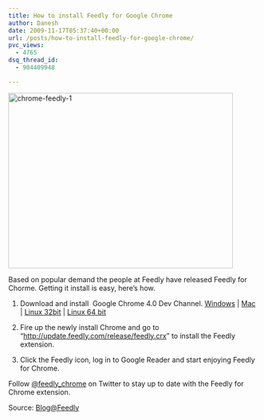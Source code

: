 ```yaml
---
title: How to install Feedly for Google Chrome
author: Danesh
date: 2009-11-17T05:37:40+00:00
url: /posts/how-to-install-feedly-for-google-chrome/
pvc_views:
  - 4765
dsq_thread_id:
  - 904409948

---
```

[<img loading="lazy" class="alignnone size-medium wp-image-1858" title="chrome-feedly-1" src="/wp-content/uploads/2009/11/chrome-feedly-1-450x352.png" alt="chrome-feedly-1" width="450" height="352" srcset="/wp-content/uploads/2009/11/chrome-feedly-1-450x352.png 450w, /wp-content/uploads/2009/11/chrome-feedly-1-1024x801.png 1024w, /wp-content/uploads/2009/11/chrome-feedly-1.png 1094w" sizes="(max-width: 450px) 100vw, 450px" />][1]

Based on popular demand the people at Feedly have released Feedly for Chorme. Getting it install is easy, here&#8217;s how.

1. Download and install  Google Chrome 4.0 Dev Channel. [Windows][2] | [Mac][3] | [Linux 32bit][4] | [Linux 64 bit][5]

2. Fire up the newly install Chrome and go to &#8220;<http://update.feedly.com/release/feedly.crx>&#8221; to install the Feedly extension.

3. Click the Feedly icon, log in to Google Reader and start enjoying Feedly for Chrome.

Follow [@feedly_chrome][6] on Twitter to stay up to date with the Feedly for Chrome extension.

Source: [Blog@Feedly][7]

 [1]: /wp-content/uploads/2009/11/chrome-feedly-1.png
 [2]: http://www.google.com/chrome/eula.html?extra=devchannel
 [3]: http://www.google.com/chrome/intl/en/eula_dev.html?dl=mac
 [4]: http://www.google.com/chrome/intl/en/eula_dev.html?dl=unstable_i386_deb
 [5]: http://www.google.com/chrome/intl/en/eula_dev.html?dl=unstable_amd64_deb
 [6]: http://www.twitter.com/feedly_chrome
 [7]: http://blog.feedly.com